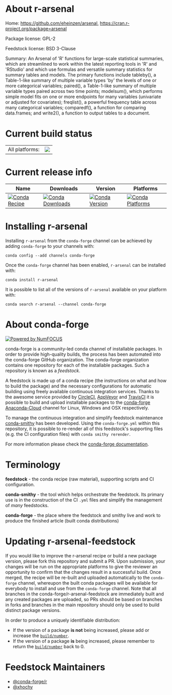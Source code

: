 About r-arsenal
===============

Home: https://github.com/eheinzen/arsenal, https://cran.r-project.org/package=arsenal

Package license: GPL-2

Feedstock license: BSD 3-Clause

Summary: An Arsenal of 'R' functions for large-scale statistical summaries, which are streamlined to work within the latest reporting tools in 'R' and 'RStudio' and which use formulas and versatile summary statistics for summary tables and models. The primary functions include tableby(), a Table-1-like summary of multiple variable types 'by' the levels of one or more categorical variables; paired(), a Table-1-like summary of multiple variable types paired across two time points; modelsum(), which performs simple model fits on one or more endpoints for many variables (univariate or adjusted for covariates); freqlist(), a powerful frequency table across many categorical variables; comparedf(), a function for comparing data.frames; and write2(), a function to output tables to a document.



Current build status
====================


<table><tr><td>All platforms:</td>
    <td>
      <a href="https://dev.azure.com/conda-forge/feedstock-builds/_build/latest?definitionId=7144&branchName=master">
        <img src="https://dev.azure.com/conda-forge/feedstock-builds/_apis/build/status/r-arsenal-feedstock?branchName=master">
      </a>
    </td>
  </tr>
</table>

Current release info
====================

| Name | Downloads | Version | Platforms |
| --- | --- | --- | --- |
| [![Conda Recipe](https://img.shields.io/badge/recipe-r--arsenal-green.svg)](https://anaconda.org/conda-forge/r-arsenal) | [![Conda Downloads](https://img.shields.io/conda/dn/conda-forge/r-arsenal.svg)](https://anaconda.org/conda-forge/r-arsenal) | [![Conda Version](https://img.shields.io/conda/vn/conda-forge/r-arsenal.svg)](https://anaconda.org/conda-forge/r-arsenal) | [![Conda Platforms](https://img.shields.io/conda/pn/conda-forge/r-arsenal.svg)](https://anaconda.org/conda-forge/r-arsenal) |

Installing r-arsenal
====================

Installing `r-arsenal` from the `conda-forge` channel can be achieved by adding `conda-forge` to your channels with:

```
conda config --add channels conda-forge
```

Once the `conda-forge` channel has been enabled, `r-arsenal` can be installed with:

```
conda install r-arsenal
```

It is possible to list all of the versions of `r-arsenal` available on your platform with:

```
conda search r-arsenal --channel conda-forge
```


About conda-forge
=================

[![Powered by NumFOCUS](https://img.shields.io/badge/powered%20by-NumFOCUS-orange.svg?style=flat&colorA=E1523D&colorB=007D8A)](http://numfocus.org)

conda-forge is a community-led conda channel of installable packages.
In order to provide high-quality builds, the process has been automated into the
conda-forge GitHub organization. The conda-forge organization contains one repository
for each of the installable packages. Such a repository is known as a *feedstock*.

A feedstock is made up of a conda recipe (the instructions on what and how to build
the package) and the necessary configurations for automatic building using freely
available continuous integration services. Thanks to the awesome service provided by
[CircleCI](https://circleci.com/), [AppVeyor](https://www.appveyor.com/)
and [TravisCI](https://travis-ci.org/) it is possible to build and upload installable
packages to the [conda-forge](https://anaconda.org/conda-forge)
[Anaconda-Cloud](https://anaconda.org/) channel for Linux, Windows and OSX respectively.

To manage the continuous integration and simplify feedstock maintenance
[conda-smithy](https://github.com/conda-forge/conda-smithy) has been developed.
Using the ``conda-forge.yml`` within this repository, it is possible to re-render all of
this feedstock's supporting files (e.g. the CI configuration files) with ``conda smithy rerender``.

For more information please check the [conda-forge documentation](https://conda-forge.org/docs/).

Terminology
===========

**feedstock** - the conda recipe (raw material), supporting scripts and CI configuration.

**conda-smithy** - the tool which helps orchestrate the feedstock.
                   Its primary use is in the construction of the CI ``.yml`` files
                   and simplify the management of *many* feedstocks.

**conda-forge** - the place where the feedstock and smithy live and work to
                  produce the finished article (built conda distributions)


Updating r-arsenal-feedstock
============================

If you would like to improve the r-arsenal recipe or build a new
package version, please fork this repository and submit a PR. Upon submission,
your changes will be run on the appropriate platforms to give the reviewer an
opportunity to confirm that the changes result in a successful build. Once
merged, the recipe will be re-built and uploaded automatically to the
`conda-forge` channel, whereupon the built conda packages will be available for
everybody to install and use from the `conda-forge` channel.
Note that all branches in the conda-forge/r-arsenal-feedstock are
immediately built and any created packages are uploaded, so PRs should be based
on branches in forks and branches in the main repository should only be used to
build distinct package versions.

In order to produce a uniquely identifiable distribution:
 * If the version of a package **is not** being increased, please add or increase
   the [``build/number``](https://conda.io/docs/user-guide/tasks/build-packages/define-metadata.html#build-number-and-string).
 * If the version of a package **is** being increased, please remember to return
   the [``build/number``](https://conda.io/docs/user-guide/tasks/build-packages/define-metadata.html#build-number-and-string)
   back to 0.

Feedstock Maintainers
=====================

* [@conda-forge/r](https://github.com/conda-forge/r/)
* [@xhochy](https://github.com/xhochy/)

